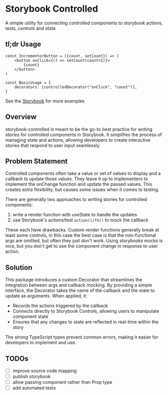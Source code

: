 # Storybook Controlled
A simple utility for connecting controlled components to storybook actions, tests, controls and state

## tl;dr Usage
```tsx
const IncrementorButton = ({count, setCount}) => (
    <button onClick={() => setCount(count+1)}>
        {count}
    </button>
)

const BasicUsage = {
    decorators: [controlledDecorator("onClick", "count")],
}
```
See the [Storybook](https://main--676de7925ca7e0feeaaad251.chromatic.com) for more examples

## Overview
storybook-controlled is meant to be the go-to best practice for writing stories for controlled components in Storybook. It simplifies the process of managing state and actions, allowing developers to create interactive stories that respond to user input seamlessly.


## Problem Statement
Controlled components often take a value or set of values to display and a callback to update those values. They leave it up to implementers to implement the onChange function and update the passed values. This creates extra flexibility, but causes some issues when it comes to testing.

There are generally two approaches to writing stories for controlled components:
1. write a render function with useState to handle the updates
2. use Storybook's actions/test `action()/fn()` to mock the callback

These each have drawbacks. Custom render functions generally break at least some controls, in this case the best case is that the non-functional args are omitted, but often they just don't work. Using storybooks mocks is nice, but you don't get to see the component change in response to user action. 

## Solution
This package introduces a custom Decorator that streamlines the integration between args and callback mocking. By providing a simple interface, the Decorator takes the name of the callback and the state to update as arguments. When applied, it:

- Records the actions triggered by the callback
- Connects directly to Storybook Controls, allowing users to manipulate component state
- Ensures that any changes to state are reflected in real-time within the story

The strong TypeScript types prevent common errors, making it easier for developers to implement and use.

## TODOs

- [ ] improve source code mapping
- [ ] publish storybook
- [ ] allow passing component rather than Prop type
- [ ] add automated tests